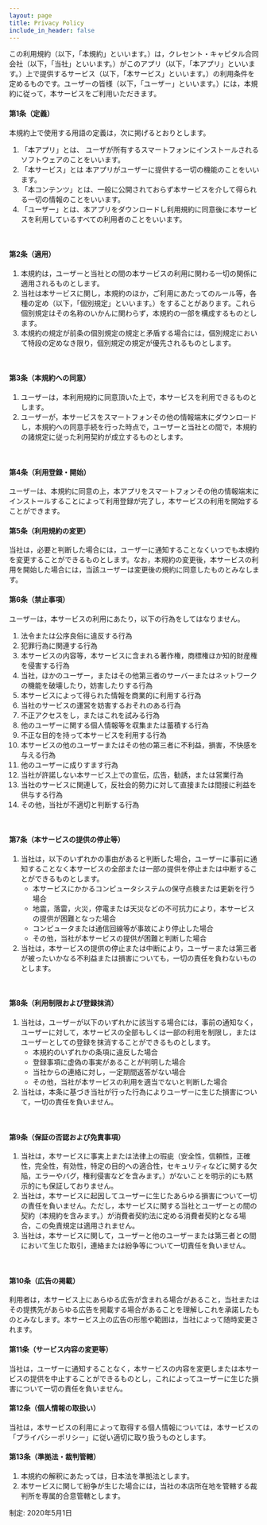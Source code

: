 ```yaml
---
layout: page
title: Privacy Policy
include_in_header: false
---
```


この利用規約（以下，「本規約」といいます。）は，クレセント・キャピタル合同会社（以下，「当社」といいます。）がこのアプリ（以下，「本アプリ」といいます。）上で提供するサービス（以下，「本サービス」といいます。）の利用条件を定めるものです。ユーザーの皆様（以下，「ユーザー」といいます。）には，本規約に従って，本サービスをご利用いただきます。
<br>

#### 第1条（定義）
本規約上で使用する用語の定義は，次に掲げるとおりとします。
1. 「本アプリ」とは、 ユーザが所有するスマートフォンにインストールされるソフトウェアのことをいいます。
2. 「本サービス」とは 本アプリがユーザーに提供する一切の機能のことをいいます。
3. 「本コンテンツ」とは、一般に公開されておらず本サービスを介して得られる一切の情報のことをいいます。
4. 「ユーザー」とは、本アプリをダウンロードし利用規約に同意後に本サービスを利用しているすべての利用者のことをいいます。
<br>

#### 第2条（適用）
1. 本規約は，ユーザーと当社との間の本サービスの利用に関わる一切の関係に適用されるものとします。
2. 当社は本サービスに関し，本規約のほか，ご利用にあたってのルール等，各種の定め（以下，「個別規定」といいます。）をすることがあります。これら個別規定はその名称のいかんに関わらず，本規約の一部を構成するものとします。
3. 本規約の規定が前条の個別規定の規定と矛盾する場合には，個別規定において特段の定めなき限り，個別規定の規定が優先されるものとします。
<br>

#### 第3条（本規約への同意）
1. ユーザーは，本利用規約に同意頂いた上で，本サービスを利用できるものとします。
2. ユーザーが，本サービスをスマートフォンその他の情報端末にダウンロードし，本規約への同意手続を行った時点で，ユーザーと当社との間で，本規約の諸規定に従った利用契約が成立するものとします。
<br>

#### 第4条（利用登録・開始）
ユーザーは、本規約に同意の上，本アプリをスマートフォンその他の情報端末にインストールすることによって利用登録が完了し，本サービスの利用を開始することができます。
<br>

#### 第5条（利用規約の変更）
当社は，必要と判断した場合には，ユーザーに通知することなくいつでも本規約を変更することができるものとします。なお，本規約の変更後，本サービスの利用を開始した場合には，当該ユーザーは変更後の規約に同意したものとみなします。
<br>

#### 第6条（禁止事項）
ユーザーは，本サービスの利用にあたり，以下の行為をしてはなりません。

1. 法令または公序良俗に違反する行為
2. 犯罪行為に関連する行為
3. 本サービスの内容等，本サービスに含まれる著作権，商標権ほか知的財産権を侵害する行為
4. 当社，ほかのユーザー，またはその他第三者のサーバーまたはネットワークの機能を破壊したり，妨害したりする行為
5. 本サービスによって得られた情報を商業的に利用する行為
6. 当社のサービスの運営を妨害するおそれのある行為
7. 不正アクセスをし，またはこれを試みる行為
8. 他のユーザーに関する個人情報等を収集または蓄積する行為
9. 不正な目的を持って本サービスを利用する行為
10. 本サービスの他のユーザーまたはその他の第三者に不利益，損害，不快感を与える行為
11. 他のユーザーに成りすます行為
12. 当社が許諾しない本サービス上での宣伝，広告，勧誘，または営業行為
13. 当社のサービスに関連して，反社会的勢力に対して直接または間接に利益を供与する行為
14. その他，当社が不適切と判断する行為
<br>

#### 第7条（本サービスの提供の停止等）
1. 当社は，以下のいずれかの事由があると判断した場合，ユーザーに事前に通知することなく本サービスの全部または一部の提供を停止または中断することができるものとします。
   - 本サービスにかかるコンピュータシステムの保守点検または更新を行う場合
   - 地震，落雷，火災，停電または天災などの不可抗力により，本サービスの提供が困難となった場合
   - コンピュータまたは通信回線等が事故により停止した場合
   - その他，当社が本サービスの提供が困難と判断した場合
2. 当社は，本サービスの提供の停止または中断により，ユーザーまたは第三者が被ったいかなる不利益または損害についても，一切の責任を負わないものとします。
<br>

#### 第8条（利用制限および登録抹消）
1. 当社は，ユーザーが以下のいずれかに該当する場合には，事前の通知なく，ユーザーに対して，本サービスの全部もしくは一部の利用を制限し，またはユーザーとしての登録を抹消することができるものとします。
   - 本規約のいずれかの条項に違反した場合
   - 登録事項に虚偽の事実があることが判明した場合
   - 当社からの連絡に対し，一定期間返答がない場合
   - その他，当社が本サービスの利用を適当でないと判断した場合
2. 当社は，本条に基づき当社が行った行為によりユーザーに生じた損害について，一切の責任を負いません。
<br>

#### 第9条（保証の否認および免責事項）
1. 当社は，本サービスに事実上または法律上の瑕疵（安全性，信頼性，正確性，完全性，有効性，特定の目的への適合性，セキュリティなどに関する欠陥，エラーやバグ，権利侵害などを含みます。）がないことを明示的にも黙示的にも保証しておりません。
2. 当社は，本サービスに起因してユーザーに生じたあらゆる損害について一切の責任を負いません。ただし，本サービスに関する当社とユーザーとの間の契約（本規約を含みます。）が消費者契約法に定める消費者契約となる場合，この免責規定は適用されません。
3. 当社は，本サービスに関して，ユーザーと他のユーザーまたは第三者との間において生じた取引，連絡または紛争等について一切責任を負いません。
<br>

#### 第10条（広告の掲載）
利用者は，本サービス上にあらゆる広告が含まれる場合があること，当社またはその提携先があらゆる広告を掲載する場合があることを理解しこれを承諾したものとみなします。本サービス上の広告の形態や範囲は，当社によって随時変更されます。
<br>

#### 第11条（サービス内容の変更等）
当社は，ユーザーに通知することなく，本サービスの内容を変更しまたは本サービスの提供を中止することができるものとし，これによってユーザーに生じた損害について一切の責任を負いません。
<br>

#### 第12条（個人情報の取扱い）
当社は，本サービスの利用によって取得する個人情報については，本サービスの「プライバシーポリシー」に従い適切に取り扱うものとします。
<br>

#### 第13条（準拠法・裁判管轄）
1. 本規約の解釈にあたっては，日本法を準拠法とします。
2. 本サービスに関して紛争が生じた場合には，当社の本店所在地を管轄する裁判所を専属的合意管轄とします。

制定: 2020年5月1日
